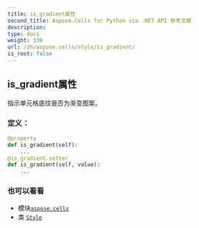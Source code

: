 ```yaml
---
title: is_gradient属性
second_title: Aspose.Cells for Python via .NET API 参考文献
description:
type: docs
weight: 330
url: /zh/aspose.cells/style/is_gradient/
is_root: false
---
```

## is_gradient属性

指示单元格底纹是否为渐变图案。
### 定义：
```python
@property
def is_gradient(self):
    ...
@is_gradient.setter
def is_gradient(self, value):
    ...
```

### 也可以看看
* 模块[`aspose.cells`](../../)
* 类 [`Style`](/cells/python-net/zh/aspose.cells/style)
